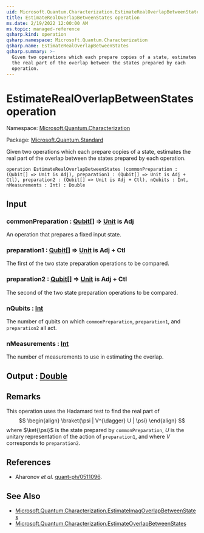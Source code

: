 ```yaml
---
uid: Microsoft.Quantum.Characterization.EstimateRealOverlapBetweenStates
title: EstimateRealOverlapBetweenStates operation
ms.date: 2/19/2022 12:00:00 AM
ms.topic: managed-reference
qsharp.kind: operation
qsharp.namespace: Microsoft.Quantum.Characterization
qsharp.name: EstimateRealOverlapBetweenStates
qsharp.summary: >-
  Given two operations which each prepare copies of a state, estimates
  the real part of the overlap between the states prepared by each
  operation.
---
```


# EstimateRealOverlapBetweenStates operation

Namespace: [Microsoft.Quantum.Characterization](xref:Microsoft.Quantum.Characterization)

Package: [Microsoft.Quantum.Standard](https://nuget.org/packages/Microsoft.Quantum.Standard)


Given two operations which each prepare copies of a state, estimatesthe real part of the overlap between the states prepared by eachoperation.

```qsharp
operation EstimateRealOverlapBetweenStates (commonPreparation : (Qubit[] => Unit is Adj), preparation1 : (Qubit[] => Unit is Adj + Ctl), preparation2 : (Qubit[] => Unit is Adj + Ctl), nQubits : Int, nMeasurements : Int) : Double
```


## Input

### commonPreparation : [Qubit](xref:microsoft.quantum.qsharp.valueliterals#qubit-literals)[] => [Unit](xref:microsoft.quantum.qsharp.valueliterals#unit-literal)  is Adj

An operation that prepares a fixed input state.


### preparation1 : [Qubit](xref:microsoft.quantum.qsharp.valueliterals#qubit-literals)[] => [Unit](xref:microsoft.quantum.qsharp.valueliterals#unit-literal)  is Adj + Ctl

The first of the two state preparation operations to be compared.


### preparation2 : [Qubit](xref:microsoft.quantum.qsharp.valueliterals#qubit-literals)[] => [Unit](xref:microsoft.quantum.qsharp.valueliterals#unit-literal)  is Adj + Ctl

The second of the two state preparation operations to be compared.


### nQubits : [Int](xref:microsoft.quantum.qsharp.valueliterals#int-literals)

The number of qubits on which `commonPreparation`, `preparation1`, and`preparation2` all act.


### nMeasurements : [Int](xref:microsoft.quantum.qsharp.valueliterals#int-literals)

The number of measurements to use in estimating the overlap.



## Output : [Double](xref:microsoft.quantum.qsharp.valueliterals#double-literals)



## Remarks

This operation uses the Hadamard test to find the real part of$$\begin{align}\braket{\psi | V^{\dagger} U | \psi}\end{align}$$where $\ket{\psi}$ is the state prepared by `commonPreparation`,$U$ is the unitary representation of the action of `preparation1`,and where $V$ corresponds to `preparation2`.

## References

- Aharonov *et al.* [quant-ph/0511096](https://arxiv.org/abs/quant-ph/0511096).

## See Also

- [Microsoft.Quantum.Characterization.EstimateImagOverlapBetweenStates](xref:Microsoft.Quantum.Characterization.EstimateImagOverlapBetweenStates)
- [Microsoft.Quantum.Characterization.EstimateOverlapBetweenStates](xref:Microsoft.Quantum.Characterization.EstimateOverlapBetweenStates)
